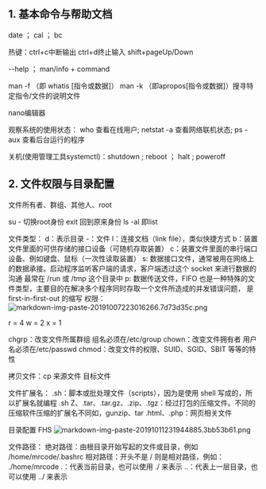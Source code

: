

## 1. 基本命令与帮助文档
date ； cal ； bc

热键：ctrl+c中断输出 ctrl+d终止输入 shift+pageUp/Down

--help ； man/info + command 

man -f （即 whatis [指令或数据]）
man -k （即apropos[指令或数据]）搜寻特定指令/文件的说明文件

nano编辑器

观察系统的使用状态：
who 查看在线用户; netstat -a 查看网络联机状态; ps -aux 查看后台运行的程序

关机(使用管理工具systemctl)：shutdown ; reboot ； halt ; poweroff

## 2. 文件权限与目录配置  

文件所有者、群组、其他人、root

su - 切换root身份
exit 回到原来身份
ls -al 即list

文件类型：
d：表示目录
-：文件
l：连接文档（link file），类似快捷方式
b：装置文件里面的可供存储的接口设备（可随机存取装置）
c：装置文件里面的串行端口设备、例如键盘、鼠标（一次性读取装置）
s: 数据接口文件，通常被用在网络上的数据承接。启动程序监听客户端的请求，客户端透过这个 socket 来进行数据的沟通 最常在 /run 或 /tmp 这个目录中
p: 数据传送文件，FIFO 也是一种特殊的文件类型，主要目的在解决多个程序同时存取一个文件所造成的并发错误问题， 是 first-in-first-out 的缩写
权限：
![markdown-img-paste-20191007223016266.7d73d35c.png](../../../../AppData/Local/Temp/markdown-img-paste-20191007223016266.7d73d35c.png)

r = 4
w = 2
x = 1

chgrp：改变文件所属群组 组名必须在/etc/group
chown：改变文件拥有者   用户名必须在/etc/passwd
chmod：改变文件的权限、SUID、SGID、SBIT 等等的特性

拷贝文件：cp 来源文件 目标文件

文件扩展名：
.sh：脚本或批处理文件（scripts），因为是使用 shell 写成的，所以扩展名就编程 .sh
Z、.tar、.tar.gz、.zip、.tgz：经过打包的压缩文件。不同的压缩软件压缩的扩展名不同如，gunzip、tar
.html、.php：网页相关文件

目录配置 FHS
![markdown-img-paste-20191011231944885.3bb53b61.png](../../../../AppData/Local/Temp/markdown-img-paste-20191011231944885.3bb53b61.png)

文件路径：
绝对路径：由根目录开始写起的文件或目录，例如 /home/mrcode/.bashrc
相对路径：开头不是 / 则是相对路径，例如： ./home/mrcode
.：代表当前目录，也可以使用 ./ 来表示
..：代表上一层目录，也可以使用 ../ 来表示


